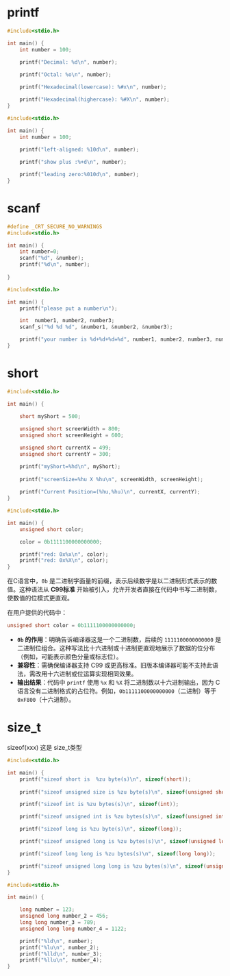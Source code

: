 # printf

```c
#include<stdio.h>

int main() {
	int number = 100;
	
	printf("Decimal: %d\n", number);

	printf("Octal: %o\n", number);

	printf("Hexadecimal(lowercase): %#x\n", number);

	printf("Hexadecimal(highercase): %#X\n", number);
}
```

```c
#include<stdio.h>

int main() {
	int number = 100;
	
	printf("left-aligned: %10d\n", number);

	printf("show plus :%+d\n", number);

	printf("leading zero:%010d\n", number);
}
```

# scanf

```c
#define _CRT_SECURE_NO_WARNINGS
#include<stdio.h>

int main() {
	int number=0;
	scanf("%d", &number);
	printf("%d\n", number);
	
}
```

```c
#include<stdio.h>

int main() {
	printf("please put a number\n");

	int  number1, number2, number3;
	scanf_s("%d %d %d", &number1, &number2, &number3);

	printf("your number is %d+%d+%d=%d", number1, number2, number3, number1 + number2 + number3);
}
```

# short

```c
#include<stdio.h>

int main() {

	short myShort = 500;
	
	unsigned short screenWidth = 800;
	unsigned short screenHeight = 600;

	unsigned short currentX = 499;
	unsigned short currentY = 300;

	printf("myShort=%hd\n", myShort);
	
	printf("screenSize=%hu X %hu\n", screenWidth, screenHeight);
	
	printf("Current Position=(%hu,%hu)\n", currentX, currentY);
}
```

```c
#include<stdio.h>

int main() {
	unsigned short color;

	color = 0b1111100000000000;

	printf("red: 0x%x\n", color);
	printf("red: 0x%X\n", color);
}
```

在C语言中，`0b` 是二进制字面量的前缀，表示后续数字是以二进制形式表示的数值。这种语法从 **C99标准** 开始被引入，允许开发者直接在代码中书写二进制数，使数值的位模式更直观。

在用户提供的代码中：

```c
unsigned short color = 0b1111100000000000;
```

- **`0b` 的作用**：明确告诉编译器这是一个二进制数，后续的 `1111100000000000` 是二进制位组合。这种写法比十六进制或十进制更直观地展示了数据的位分布（例如，可能表示颜色分量或标志位）。
- **兼容性**：需确保编译器支持 C99 或更高标准。旧版本编译器可能不支持此语法，需改用十六进制或位运算实现相同效果。
- **输出结果**：代码中 `printf` 使用 `%x` 和 `%X` 将二进制数以十六进制输出，因为 C 语言没有二进制格式的占位符。例如，`0b1111100000000000`（二进制）等于 `0xF800`（十六进制）。

# size_t

sizeof(xxx) 这是 size_t类型

```c
#include<stdio.h>

int main() {
	printf("sizeof short is  %zu byte(s)\n", sizeof(short));
	
	printf("sizeof unsigned size is %zu byte(s)\n", sizeof(unsigned short));

	printf("sizeof int is %zu bytes(s)\n", sizeof(int));

	printf("sizeof unsigned int is %zu bytes(s)\n", sizeof(unsigned int));

	printf("sizeof long is %zu byte(s)\n", sizeof(long));

	printf("sizeof unsigned long is %zu bytes(s)\n", sizeof(unsigned long));

	printf("sizeof long long is %zu bytes(s)\n", sizeof(long long));

	printf("sizeof unsigned long long is %zu bytes(s)\n", sizeof(unsigned long long));
}
```

```c
#include<stdio.h>

int main() {

	long number = 123;
	unsigned long number_2 = 456;
	long long number_3 = 789;
	unsigned long long number_4 = 1122;

	printf("%ld\n", number);
	printf("%lu\n", number_2);
	printf("%lld\n", number_3);
	printf("%llu\n", number_4);
}
```


